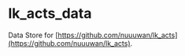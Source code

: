 # lk_acts_data

Data Store for [https://github.com/nuuuwan/lk_acts](https://github.com/nuuuwan/lk_acts).